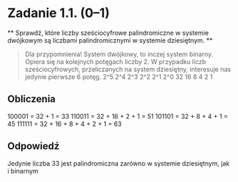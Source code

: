 # Zadanie 1.1. (0–1)
** Sprawdź, które liczby sześciocyfrowe palindromiczne w systemie dwójkowym są liczbami
palindromicznymi w systemie dziesiętnym. **

> Dla przypomnienia!
> System dwójkowy, to inczej system binarny. Opiera się na kolejnych potęgach liczby 2.
> W przypadku liczb sześciocyfrowych, przeliczanych na system dziesiętny, interesuje nas jedynie pierwsze 6 potęg.
> 2^5 2^4 2^3 2^2 2^1 2^0
> 32 16 8 4 2 1

## Obliczenia

100001 = 32 + 1 = 33
110011 = 32 + 16 + 2 + 1 = 51
101101 = 32 + 8 + 4 + 1 = 45
111111 = 32 + 16 + 8 + 4 + 2 + 1 = 63

## Odpowiedź

Jedynie liczba 33 jest palindromiczna zarówno w systemie dziesiętnym, jak i binarnym